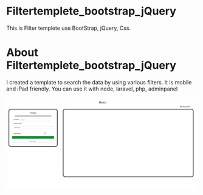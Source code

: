 # Filtertemplete_bootstrap_jQuery
This is Filter templete use BootStrap, jQuery, Css.

# About Filtertemplete_bootstrap_jQuery

I created a template to search the data by using various filters.
It is mobile and iPad friendly.
You can use it with node, laravel, php, adminpanel

!["Filtertemplete_bootstrap_jQuery Presentation"](https://github.com/Tiger0409/Filtertemplete_bootstrap_jQuery/blob/master/img/1.PNG "Filtertemplete_bootstrap_jQuery Presentation")
